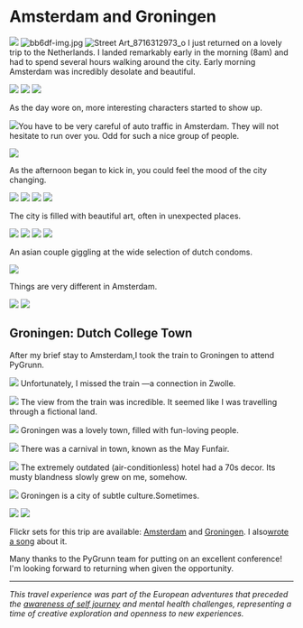# Amsterdam and Groningen

 ![](https://images.squarespace-cdn.com/content/v1/665498111876725f7613f1e6/1719666511942-8OQI0I98ONDVUWC9ZYM9/c45b9-img.jpg)      ![bb6df-img.jpg](http://images.squarespace-cdn.com/content/v1/665498111876725f7613f1e6/1719666448914-NTEWN1OF76KDH77FHH5R/c090d-bb6df-img.jpg)    ![Street Art_8716312973_o](http://images.squarespace-cdn.com/content/v1/665498111876725f7613f1e6/1719666493405-LRLFVFF5UH8HPJNPC3N2/825ef-dd069-street-art_8716312973_o.jpg)   I just returned on a lovely trip to the Netherlands. I landed remarkably early in the morning (8am) and had to spend several hours walking around the city. Early morning Amsterdam was incredibly desolate and beautiful.

 ![](https://d233eq3e3p3cv0.cloudfront.net/max/2048/0*bd5bYS7tKwjZ-KAv.jpeg) ![](https://d233eq3e3p3cv0.cloudfront.net/max/2048/0*Qs1EOFP9F2FNRpIs.jpeg) ![](https://d233eq3e3p3cv0.cloudfront.net/max/2048/0*Fo3AZ7J43L5X73oA.jpeg)

 As the day wore on, more interesting characters started to show up.

 ![](https://d233eq3e3p3cv0.cloudfront.net/max/2048/0*Ja-2niDH-fSEI03Y.jpeg)You have to be very careful of auto traffic in Amsterdam. They will not hesitate to run over you. Odd for such a nice group of people.

 ![](https://d233eq3e3p3cv0.cloudfront.net/max/700/0*_yjQA4GhWwQ3m8oJ.jpeg)

 As the afternoon began to kick in, you could feel the mood of the city changing.

 ![](https://d233eq3e3p3cv0.cloudfront.net/max/700/0*zTa_ZhTHUPCmS50E.jpeg) ![](https://d233eq3e3p3cv0.cloudfront.net/max/700/0*y4rDVZPoLkVCoEUa.jpeg) ![](https://d233eq3e3p3cv0.cloudfront.net/max/700/0*ioAXM6mkNblM7D7z.jpeg) ![](https://d233eq3e3p3cv0.cloudfront.net/max/700/0*jRIT0jrhrZyxy8Vk.jpeg)

 The city is filled with beautiful art, often in unexpected places.

 ![](https://d233eq3e3p3cv0.cloudfront.net/max/700/0*irPUne6xNPbfOiNE.jpeg) ![](https://d233eq3e3p3cv0.cloudfront.net/max/700/0*lztTr3G3nE4NgNH6.jpeg) ![](https://d233eq3e3p3cv0.cloudfront.net/max/700/0*VSKhGNl8JKGhsjmF.jpeg) ![](https://d233eq3e3p3cv0.cloudfront.net/max/700/0*svlmkgoQqKejIeE2.jpeg)

 An asian couple giggling at the wide selection of dutch condoms.

 ![](https://d233eq3e3p3cv0.cloudfront.net/max/700/0*H_O8b-XSRXeaDSTU.jpeg)

 Things are very different in Amsterdam.

 ![](https://d233eq3e3p3cv0.cloudfront.net/max/700/0*EzYaInEtxhJzkj84.jpeg) ![](https://d233eq3e3p3cv0.cloudfront.net/max/700/0*O5NjGfE194dma5uR.jpeg)

 ## Groningen: Dutch College Town

 After my brief stay to Amsterdam,I took the train to Groningen to attend PyGrunn.

 ![](https://d233eq3e3p3cv0.cloudfront.net/max/700/0*MwMyifYsCvZjO5nq.jpeg) Unfortunately, I missed the train —a connection in Zwolle.

 ![](https://d233eq3e3p3cv0.cloudfront.net/max/700/0*2Mqc0gZU9i1m9um7.jpeg) The view from the train was incredible. It seemed like I was travelling through a fictional land.

 ![](https://d233eq3e3p3cv0.cloudfront.net/max/700/0*pTTHRV5gYaqulfOD.jpeg) Groningen was a lovely town, filled with fun\-loving people.

 ![](https://d233eq3e3p3cv0.cloudfront.net/max/700/0*KcnpwcLuwn0ZMmxU.jpeg) There was a carnival in town, known as the May Funfair.

 ![](https://d233eq3e3p3cv0.cloudfront.net/max/700/0*-X7JiZcs-4lGLM4B.jpeg) The extremely outdated (air\-conditionless) hotel had a 70s decor. Its musty blandness slowly grew on me, somehow.

 ![](https://d233eq3e3p3cv0.cloudfront.net/max/700/0*EGMyOevIv19Gw3wE.jpeg) Groningen is a city of subtle culture.Sometimes.

 ![](https://d233eq3e3p3cv0.cloudfront.net/max/700/0*Z9sYsfiQ6mfhInpy.jpeg) ![](https://d233eq3e3p3cv0.cloudfront.net/max/700/0*ztLW_fFdjhYXdCgS.jpeg)

 Flickr sets for this trip are available: [Amsterdam](http://www.flickr.com/photos/kennethreitz/sets/72157633447625802/detail/) and [Groningen](http://www.flickr.com/photos/kennethreitz/sets/72157633470180315/detail/). I also[wrote a song](https://soundcloud.com/kennethreitz/amsterdam-experiment) about it.

 Many thanks to the PyGrunn team for putting on an excellent conference! I'm looking forward to returning when given the opportunity.

---

*This travel experience was part of the European adventures that preceded the [awareness of self journey](/talks/awareness-of-self) and mental health challenges, representing a time of creative exploration and openness to new experiences.*
